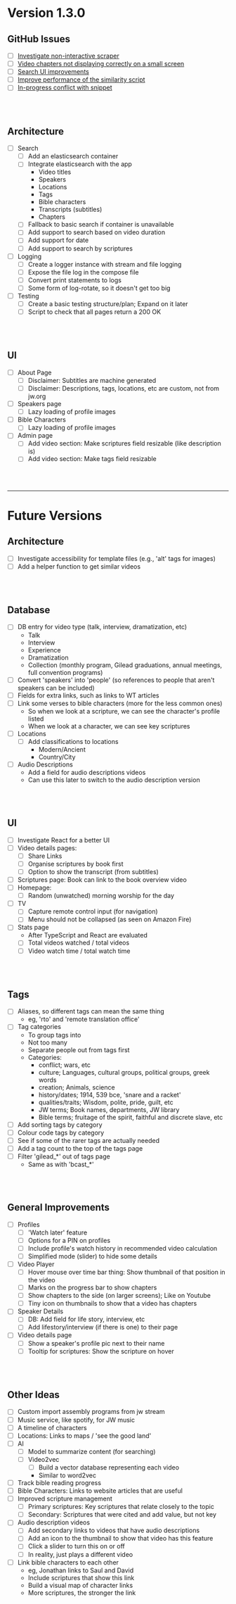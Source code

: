 # Version 1.3.0

## GitHub Issues

- [ ] [Investigate non-interactive scraper](https://github.com/LukeRoberson/video/issues/2)
- [ ] [Video chapters not displaying correctly on a small screen](https://github.com/LukeRoberson/video/issues/11)
- [ ] [Search UI improvements](https://github.com/LukeRoberson/video/issues/12)
- [ ] [Improve performance of the similarity script](https://github.com/LukeRoberson/video/issues/14)
- [ ] [In-progress conflict with snippet](https://github.com/LukeRoberson/video/issues/15)

</br></br>


## Architecture

- [ ] Search
  - [ ] Add an elasticsearch container
  - [ ] Integrate elasticsearch with the app
    * Video titles
    * Speakers
    * Locations
    * Tags
    * Bible characters
    * Transcripts (subtitles)
    * Chapters
  - [ ] Fallback to basic search if container is unavailable
  - [ ] Add support to search based on video duration
  - [ ] Add support for date
  - [ ] Add support to search by scriptures

- [ ] Logging
  - [ ] Create a logger instance with stream and file logging
  - [ ] Expose the file log in the compose file
  - [ ] Convert print statements to logs
  - [ ] Some form of log-rotate, so it doesn't get too big

- [ ] Testing
  - [ ] Create a basic testing structure/plan; Expand on it later
  - [ ] Script to check that all pages return a 200 OK

</br></br>


## UI

- [ ] About Page
  - [ ] Disclaimer: Subtitles are machine generated
  - [ ] Disclaimer: Descriptions, tags, locations, etc are custom, not from jw.org
- [ ] Speakers page
  - [ ] Lazy loading of profile images
- [ ] Bible Characters
  - [ ] Lazy loading of profile images
- [ ] Admin page
  - [ ] Add video section: Make scriptures field resizable (like description is)
  - [ ] Add video section: Make tags field resizable

</br></br>




----
# Future Versions

## Architecture

- [ ] Investigate accessibility for template files (e.g., 'alt' tags for images)
- [ ] Add a helper function to get similar videos

</br></br>


## Database
- [ ] DB entry for video type (talk, interview, dramatization, etc)
    * Talk
    * Interview
    * Experience
    * Dramatization
    * Collection (monthly program, Gilead graduations, annual meetings, full convention programs)
- [ ] Convert 'speakers' into 'people' (so references to people that aren't speakers can be included)
- [ ] Fields for extra links, such as links to WT articles
- [ ] Link some verses to bible characters (more for the less common ones)
    * So when we look at a scripture, we can see the character's profile listed
    * When we look at a character, we can see key scriptures
- [ ] Locations
  - [ ] Add classifications to locations
    * Modern/Ancient
    * Country/City
- [ ] Audio Descriptions
    * Add a field for audio descriptions videos
    * Can use this later to switch to the audio description version

</br></br>


## UI

- [ ] Investigate React for a better UI
- [ ] Video details pages:
  - [ ] Share Links
  - [ ] Organise scriptures by book first
  - [ ] Option to show the transcript (from subtitles)
- [ ] Scriptures page: Book can link to the book overview video
- [ ] Homepage:
  - [ ] Random (unwatched) morning worship for the day
- [ ] TV
  - [ ] Capture remote control input (for navigation)
  - [ ] Menu should not be collapsed (as seen on Amazon Fire)
- [ ] Stats page
  * After TypeScript and React are evaluated
  - [ ] Total videos watched / total videos
  - [ ] Video watch time / total watch time

</br></br>


## Tags

- [ ] Aliases, so different tags can mean the same thing
  * eg, 'rto' and 'remote translation office'
- [ ] Tag categories
  * To group tags into
  * Not too many
  * Separate people out from tags first
  * Categories:
    * conflict; wars, etc
    * culture; Languages, cultural groups, political groups, greek words
    * creation; Animals, science
    * history/dates; 1914, 539 bce, 'snare and a racket'
    * qualities/traits; Wisdom, polite, pride, guilt, etc
    * JW terms; Book names, departments, JW library
    * Bible terms; fruitage of the spirit, faithful and discrete slave, etc
- [ ] Add sorting tags by category
- [ ] Colour code tags by category
- [ ] See if some of the rarer tags are actually needed
- [ ] Add a tag count to the top of the tags page
- [ ] Filter 'gilead_*' out of tags page
    * Same as with 'bcast_*'

</br></br>


## General Improvements
- [ ] Profiles
  - [ ] 'Watch later' feature
  - [ ] Options for a PIN on profiles
  - [ ] Include profile's watch history in recommended video calculation
  - [ ] Simplified mode (slider) to hide some details
- [ ] Video Player
  - [ ] Hover mouse over time bar thing: Show thumbnail of that position in the video
  - [ ] Marks on the progress bar to show chapters
  - [ ] Show chapters to the side (on larger screens); Like on Youtube
  - [ ] Tiny icon on thumbnails to show that a video has chapters
- [ ] Speaker Details
  - [ ] DB: Add field for life story, interview, etc
  - [ ] Add lifestory/interview (if there is one) to their page
- [ ] Video details page
  - [ ] Show a speaker's profile pic next to their name
  - [ ] Tooltip for scriptures: Show the scripture on hover

</br></br>


## Other Ideas
- [ ] Custom import assembly programs from jw stream
- [ ] Music service, like spotify, for JW music
- [ ] A timeline of characters
- [ ] Locations: Links to maps / 'see the good land'
- [ ] AI
  - [ ] Model to summarize content (for searching)
  - [ ] Video2vec
    - [ ] Build a vector database representing each video
    * Similar to word2vec
- [ ] Track bible reading progress
- [ ] Bible Characters: Links to website articles that are useful
- [ ] Improved scripture management
  - [ ] Primary scriptures: Key scriptures that relate closely to the topic
  - [ ] Secondary: Scriptures that were cited and add value, but not key
- [ ] Audio description videos
  - [ ] Add secondary links to videos that have audio descriptions
  - [ ] Add an icon to the thumbnail to show that video has this feature
  - [ ] Click a slider to turn this on or off
  - [ ] In reality, just plays a different video
- [ ] Link bible characters to each other
  * eg, Jonathan links to Saul and David
  * Include scriptures that show this link
  * Build a visual map of character links
  * More scriptures, the stronger the link

</br></br>

